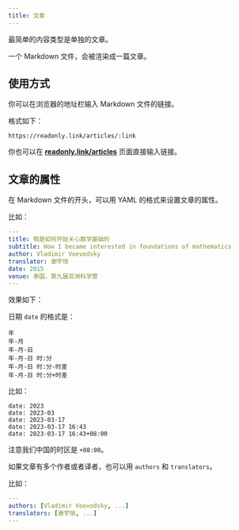 ```yaml
---
title: 文章
---
```


最简单的内容类型是单独的文章。

一个 Markdown 文件，会被渲染成一篇文章。

## 使用方式

你可以在浏览器的地址栏输入 Markdown 文件的链接。

格式如下：

```
https://readonly.link/articles/:link
```

你也可以在 [**readonly.link/articles**](https://readonly.link/articles) 页面直接输入链接。

## 文章的属性

在 Markdown 文件的开头，可以用 YAML 的格式来设置文章的属性。

比如：

```yaml
---
title: 我是如何开始关心数学基础的
subtitle: How I became interested in foundations of mathematics
author: Vladimir Voevodsky
translator: 谢宇恒
date: 2015
venue: 泰国，第九届亚洲科学营
---
```

效果如下：

<readonlylink href="https://inner.xieyuheng.com/translations/zh/how-i-became-interested-in-foundations-of-mathematics.md" />

日期 `date` 的格式是：

```
年
年-月
年-月-日
年-月-日 时:分
年-月-日 时:分-时差
年-月-日 时:分+时差
```

比如：

```
date: 2023
date: 2023-03
date: 2023-03-17
date: 2023-03-17 16:43
date: 2023-03-17 16:43+08:00
```

注意我们中国的时区是 `+08:00`。

如果文章有多个作者或者译者，也可以用 `authors` 和 `translators`。

比如：

```yaml
---
authors: [Vladimir Voevodsky, ...]
translators: [谢宇恒, ...]
---
```
